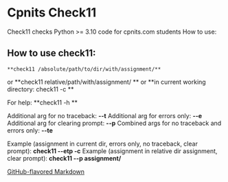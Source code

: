 # Cpnits Check11

Check11 checks Python >= 3.10 code for cpnits.com students
How to use:

## How to use check11: 
	**check11 /absolute/path/to/dir/with/assignment/**
or 
	**check11 relative/path/with/assignment/ **
or 
	**in current working directory: check11 -c **

For help: **check11 -h **

Additional arg for no traceback:  **--t**
Additional arg for errors only:  **--e**
Additional arg for clearing prompt:  **--p**
Combined args for no traceback and errors only:  **--te**

Example (assignment in current dir, errors only, no traceback, clear prompt): 
	**check11 --etp -c**
Example (assignment in relative dir assignment, clear prompt): 
	**check11 --p assignment/**
	
[GitHub-flavored Markdown](https://guides.github.com/features/mastering-markdown/)